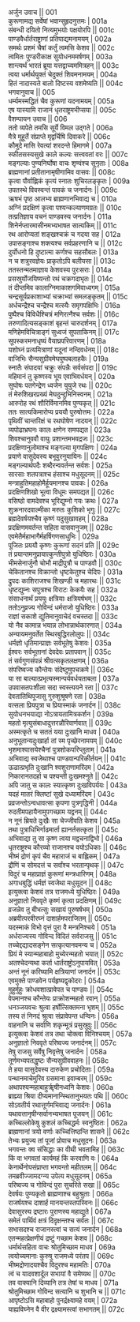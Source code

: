 अर्जुन उवाच ||	001    
कुरूणामद्य सर्वेषां भवान्सुहृदनुत्तमः  |	001a  
संबन्धी दयितो नित्यमुभयोः पक्षयोरपि ||	001c  
पाण्डवैर्धार्तराष्ट्राणां प्रतिपाद्यमनामयम् |	002a  
समर्थः प्रशमं चैषां कर्तुं त्वमसि केशव ||	002c  
त्वमितः पुण्डरीकाक्ष सुयोधनममर्षणम् |	003a  
शान्त्यर्थं भारतं ब्रूया यत्तद्वाच्यममित्रहन् ||	003c  
त्वया धर्मार्थयुक्तं चेदुक्तं शिवमनामयम् |	004a  
हितं नादास्यते बालो दिष्टस्य वशमेष्यति ||	004c  
भगवानुवाच ||	005    
धर्म्यमस्मद्धितं चैव कुरूणां यदनामयम् |	005a  
एष यास्यामि राजानं धृतराष्ट्रमभीप्सया ||	005c  
वैशम्पायन उवाच ||	006    
ततो व्यपेते तमसि सूर्ये विमल उद्गते |	006a  
मैत्रे मुहूर्ते संप्राप्ते मृद्वर्चिषि दिवाकरे ||	006c  
कौमुदे मासि रेवत्यां शरदन्ते हिमागमे |	007a  
स्फीतसस्यसुखे काले कल्यः सत्त्ववतां वरः ||	007c  
मङ्गल्याः पुण्यनिर्घोषा वाचः शृण्वंश्च सूनृताः |	008a  
ब्राह्मणानां प्रतीतानामृषीणामिव वासवः ||	008c  
कृत्वा पौर्वाह्णिकं कृत्यं स्नातः शुचिरलङ्कृतः |	009a  
उपतस्थे विवस्वन्तं पावकं च जनार्दनः ||	009c  
ऋषभं पृष्ठ आलभ्य ब्राह्मणानभिवाद्य च |	010a  
अग्निं प्रदक्षिणं कृत्वा पश्यन्कल्याणमग्रतः ||	010c  
तत्प्रतिज्ञाय वचनं पाण्डवस्य जनार्दनः |	011a  
शिनेर्नप्तारमासीनमभ्यभाषत सात्यकिम् ||	011c  
रथ आरोप्यतां शङ्खश्चक्रं च गदया सह |	012a  
उपासङ्गाश्च शक्त्यश्च सर्वप्रहरणानि च ||	012c  
दुर्योधनो हि दुष्टात्मा कर्णश्च सहसौबलः |	013a  
न च शत्रुरवज्ञेयः प्राकृतोऽपि बलीयसा ||	013c  
ततस्तन्मतमाज्ञाय केशवस्य पुरःसराः |	014a  
प्रसस्रुर्योजयिष्यन्तो रथं चक्रगदाभृतः ||	014c  
तं दीप्तमिव कालाग्निमाकाशगमिवाध्वगम् |	015a  
चन्द्रसूर्यप्रकाशाभ्यां चक्राभ्यां समलङ्कृतम् ||	015c  
अर्धचन्द्रैश्च चन्द्रैश्च मत्स्यैः समृगपक्षिभिः |	016a  
पुष्पैश्च विविधैश्चित्रं मणिरत्नैश्च सर्वशः ||	016c  
तरुणादित्यसङ्काशं बृहन्तं चारुदर्शनम् |	017a  
मणिहेमविचित्राङ्गं सुध्वजं सुपताकिनम् ||	017c  
सूपस्करमनाधृष्यं वैयाघ्रपरिवारणम् |	018a  
यशोघ्नं प्रत्यमित्राणां यदूनां नन्दिवर्धनम् ||	018c  
वाजिभिः सैन्यसुग्रीवमेघपुष्पबलाहकैः |	019a  
स्नातैः संपादयां चक्रुः संपन्नैः सर्वसंपदा ||	019c  
महिमानं तु कृष्णस्य भूय एवाभिवर्धयन् |	020a  
सुघोषः पतगेन्द्रेण ध्वजेन युयुजे रथः ||	020c  
तं मेरुशिखरप्रख्यं मेघदुन्दुभिनिस्वनम् |	021a  
आरुरोह रथं शौरिर्विमानमिव पुण्यकृत् ||	021c  
ततः सात्यकिमारोप्य प्रययौ पुरुषोत्तमः |	022a  
पृथिवीं चान्तरिक्षं च रथघोषेण नादयन् ||	022c  
व्यपोढाभ्रघनः कालः क्षणेन समपद्यत |	023a  
शिवश्चानुववौ वायुः प्रशान्तमभवद्रजः ||	023c  
प्रदक्षिणानुलोमाश्च मङ्गल्या मृगपक्षिणः |	024a  
प्रयाणे वासुदेवस्य बभूवुरनुयायिनः ||	024c  
मङ्गल्यार्थपदैः शब्दैरन्ववर्तन्त सर्वशः |	025a  
सारसाः शतपत्राश्च हंसाश्च मधुसूदनम् ||	025c  
मन्त्राहुतिमहाहोमैर्हूयमानश्च पावकः |	026a  
प्रदक्षिणशिखो भूत्वा विधूमः समपद्यत ||	026c  
वसिष्ठो वामदेवश्च भूरिद्युम्नो गयः क्रथः |	027a  
शुक्रनारदवाल्मीका मरुतः कुशिको भृगुः ||	027c  
ब्रह्मदेवर्षयश्चैव कृष्णं यदुसुखावहम् |	028a  
प्रदक्षिणमवर्तन्त सहिता वासवानुजम् ||	028c  
एवमेतैर्महाभागैर्महर्षिगणसाधुभिः |	029a  
पूजितः प्रययौ कृष्णः कुरूणां सदनं प्रति ||	029c  
तं प्रयान्तमनुप्रायात्कुन्तीपुत्रो युधिष्ठिरः |	030a  
भीमसेनार्जुनौ चोभौ माद्रीपुत्रौ च पाण्डवौ ||	030c  
चेकितानश्च विक्रान्तो धृष्टकेतुश्च चेदिपः |	031a  
द्रुपदः काशिराजश्च शिखण्डी च महारथः ||	031c  
धृष्टद्युम्नः सपुत्रश्च विराटः केकयैः सह |	032a  
संसाधनार्थं प्रययुः क्षत्रियाः क्षत्रियर्षभम् ||	032c  
ततोऽनुव्रज्य गोविन्दं धर्मराजो युधिष्ठिरः |	033a  
राज्ञां सकाशे द्युतिमानुवाचेदं वचस्तदा ||	033c  
यो नैव कामान्न भयान्न लोभान्नार्थकारणात् |	034a  
अन्यायमनुवर्तेत स्थिरबुद्धिरलोलुपः ||	034c  
धर्मज्ञो धृतिमान्प्राज्ञः सर्वभूतेषु केशवः |	035a  
ईश्वरः सर्वभूतानां देवदेवः प्रतापवान् ||	035c  
तं सर्वगुणसंपन्नं श्रीवत्सकृतलक्षणम् |	036a  
संपरिष्वज्य कौन्तेयः संदेष्टुमुपचक्रमे ||	036c  
या सा बाल्यात्प्रभृत्यस्मान्पर्यवर्धयताबला |	037a  
उपवासतपःशीला सदा स्वस्त्ययने रता ||	037c  
देवतातिथिपूजासु गुरुशुश्रूषणे रता |	038a  
वत्सला प्रियपुत्रा च प्रियास्माकं जनार्दन ||	038c  
सुयोधनभयाद्या नोऽत्रायतामित्रकर्शन |	039a  
महतो मृत्युसंबाधादुत्तरन्नौरिवार्णवात् ||	039c  
अस्मत्कृते च सततं यया दुःखानि माधव |	040a  
अनुभूतान्यदुःखार्हा तां स्म पृच्छेरनामयम् ||	040c  
भृशमाश्वासयेश्चैनां पुत्रशोकपरिप्लुताम् |	041a  
अभिवाद्य स्वजेथाश्च पाण्डवान्परिकीर्तयन् ||	041c  
ऊढात्प्रभृति दुःखानि श्वशुराणामरिंदम |	042a  
निकारानतदर्हा च पश्यन्ती दुःखमश्नुते ||	042c  
अपि जातु स कालः स्यात्कृष्ण दुःखविपर्ययः |	043a  
यदहं मातरं क्लिष्टां सुखे दध्यामरिंदम |	043c  
प्रव्रजन्तोऽन्वधावत्सा कृपणा पुत्रगृद्धिनी |	044a  
रुदतीमपहायैनामुपगच्छाम यद्वनम् ||	044c  
न नूनं म्रियते दुःखैः सा चेज्जीवति केशव |	045a  
तथा पुत्राधिभिर्गाढमार्ता ह्यानर्तसत्कृता ||	045c  
अभिवाद्या तु सा कृष्ण त्वया मद्वचनाद्विभो |	046a  
धृतराष्ट्रश्च कौरव्यो राजानश्च वयोऽधिकाः ||	046c  
भीष्मं द्रोणं कृपं चैव महाराजं च बाह्लिकम् |	047a  
द्रौणिं च सोमदत्तं च सर्वांश्च भरतान्पृथक् ||	047c  
विदुरं च महाप्राज्ञं कुरूणां मन्त्रधारिणम् |	048a  
अगाधबुद्धिं धर्मज्ञं स्वजेथा मधुसूदन ||	048c  
इत्युक्त्वा केशवं तत्र राजमध्ये युधिष्ठिरः |	049a  
अनुज्ञातो निववृते कृष्णं कृत्वा प्रदक्षिणम् ||	049c  
व्रजन्नेव तु बीभत्सुः सखायं पुरुषर्षभम् |	050a  
अब्रवीत्परवीरघ्नं दाशार्हमपराजितम् ||	050c  
यदस्माकं विभो वृत्तं पुरा वै मन्त्रनिश्चये |	051a  
अर्धराज्यस्य गोविन्द विदितं सर्वराजसु ||	051c  
तच्चेद्दद्यादसङ्गेन सत्कृत्यानवमन्य च |	052a  
प्रियं मे स्यान्महाबाहो मुच्येरन्महतो भयात् ||	052c  
अतश्चेदन्यथा कर्ता धार्तराष्ट्रोऽनुपायवित् |	053a  
अन्तं नूनं करिष्यामि क्षत्रियाणां जनार्दन ||	053c  
एवमुक्ते पाण्डवेन पर्यहृष्यद्वृकोदरः |	054a  
मुहुर्मुहुः क्रोधवशात्प्रावेपत च पाण्डवः ||	054c  
वेपमानश्च कौन्तेयः प्राक्रोशन्महतो रवान् |	055a  
धनञ्जयवचः श्रुत्वा हर्षोत्सिक्तमना भृशम् ||	055c  
तस्य तं निनदं श्रुत्वा संप्रावेपन्त धन्विनः |	056a  
वाहनानि च सर्वाणि शकृन्मूत्रं प्रसुस्रुवुः ||	056c  
इत्युक्त्वा केशवं तत्र तथा चोक्त्वा विनिश्चयम् |	057a  
अनुज्ञातो निववृते परिष्वज्य जनार्दनम् ||	057c  
तेषु राजसु सर्वेषु निवृत्तेषु जनार्दनः |	058a  
तूर्णमभ्यपतद्धृष्टः सैन्यसुग्रीववाहनः ||	058c  
ते हया वासुदेवस्य दारुकेण प्रचोदिताः |	059a  
पन्थानमाचेमुरिव ग्रसमाना इवाम्बरम् ||	059c  
अथापश्यन्महाबाहुर्ॠषीनध्वनि केशवः |	060a  
ब्राह्म्या श्रिया दीप्यमानान्स्थितानुभयतः पथि ||	060c  
सोऽवतीर्य रथात्तूर्णमभिवाद्य जनार्दनः |	061a  
यथावत्तानृषीन्सर्वानभ्यभाषत पूजयन् ||	061c  
कच्चिल्लोकेषु कुशलं कच्चिद्धर्मः स्वनुष्ठितः |	062a  
ब्राह्मणानां त्रयो वर्णाः कच्चित्तिष्ठन्ति शासने ||	062c  
तेभ्यः प्रयुज्य तां पूजां प्रोवाच मधुसूदनः |	063a  
भगवन्तः क्व संसिद्धाः का वीथी भवतामिह ||	063c  
किं वा भगवतां कार्यमहं किं करवाणि वः |	064a  
केनार्थेनोपसंप्राप्ता भगवन्तो महीतलम् ||	064c  
तमब्रवीज्जामदग्न्य उपेत्य मधुसूदनम् |	065a  
परिष्वज्य च गोविन्दं पुरा सुचरिते सखा ||	065c  
देवर्षयः पुण्यकृतो ब्राह्मणाश्च बहुश्रुताः |	066a  
राजर्षयश्च दाशार्ह मानयन्तस्तपस्विनः ||	066c  
देवासुरस्य द्रष्टारः पुराणस्य महाद्युते |	067a  
समेतं पार्थिवं क्षत्रं दिदृक्षन्तश्च सर्वतः ||	067c  
सभासदश्च राजानस्त्वां च सत्यं जनार्दन |	068a  
एतन्महत्प्रेक्षणीयं द्रष्टुं गच्छाम केशव ||	068c  
धर्मार्थसहिता वाचः श्रोतुमिच्छाम माधव |	069a  
त्वयोच्यमानाः कुरुषु राजमध्ये परंतप ||	069c  
भीष्मद्रोणादयश्चैव विदुरश्च महामतिः |	070a  
त्वं च यादवशार्दूल सभायां वै समेष्यथ ||	070c  
तव वाक्यानि दिव्यानि तत्र तेषां च माधव |	071a  
श्रोतुमिच्छाम गोविन्द सत्यानि च शुभानि च ||	071c  
आपृष्टोऽसि महाबाहो पुनर्द्रक्ष्यामहे वयम् |	072a  
याह्यविघ्नेन वै वीर द्रक्ष्यामस्त्वां सभागतम् ||	072c  
